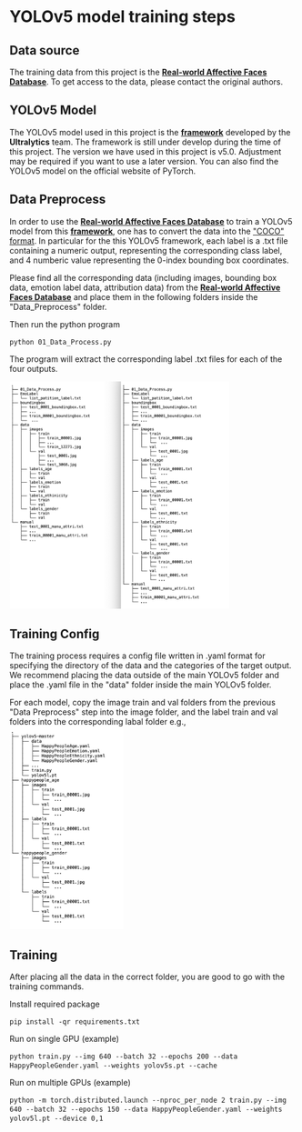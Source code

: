 


# YOLOv5 model training steps

## Data source
The training data from this project is the [**Real-world Affective Faces Database**](http://www.whdeng.cn/raf/model1.html). To get access to the data, please contact the original authors.

## YOLOv5 Model
The YOLOv5 model used in this project is the [**framework**](https://github.com/ultralytics/yolov5) developed by the **Ultralytics** team. The framework is still under develop during the time of this project. The version we have used in this project is v5.0. Adjustment may be required if you want to use a later version. You can also find the YOLOv5 model on the official website of PyTorch.

## Data Preprocess
In order to use the [**Real-world Affective Faces Database**](http://www.whdeng.cn/raf/model1.html) to train a YOLOv5 model from this [**framework**](https://github.com/ultralytics/yolov5), one has to convert the data into the ["COCO" format](https://cocodataset.org/#home). In particular for the this YOLOv5 framework, each label is a .txt file containing a numeric output, representing the corresponding class label, and 4 numberic value representing the 0-index bounding box coordinates. 

Please find all the corresponding data (including images, bounding box data, emotion label data, attribution data) from the  [**Real-world Affective Faces Database**](http://www.whdeng.cn/raf/model1.html) and place them in the following folders inside the "Data_Preprocess" folder.

Then run the python program
```console
python 01_Data_Process.py
```


The program will extract the corresponding label .txt files for each of the four outputs. 

<img src="data_structure.png" height="400"> 


## Training Config
The training process requires a config file written in .yaml format for specifying the directory of the data and the categories of the target output.  We recommend placing the data outside of the main YOLOv5 folder and place the .yaml file in the "data" folder inside the main YOLOv5 folder. 

For each model, copy the image train and val folders from the previous "Data Preprocess" step into the image folder, and the label train and val folders into the corresponding labal folder
e.g.,
<img src="YOLO_structure.png" width="200">

## Training 
After placing all the data in the correct folder, you are good to go with the training commands.

Install required package
```console
pip install -qr requirements.txt
```

Run on single GPU (example)
```console
python train.py --img 640 --batch 32 --epochs 200 --data HappyPeopleGender.yaml --weights yolov5s.pt --cache
```

Run on multiple GPUs (example)
```console
python -m torch.distributed.launch --nproc_per_node 2 train.py --img 640 --batch 32 --epochs 150 --data HappyPeopleGender.yaml --weights yolov5l.pt --device 0,1
```

